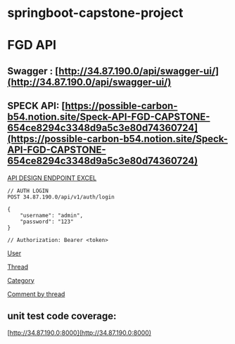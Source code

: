 # springboot-capstone-project

# FGD API

## Swagger : [http://34.87.190.0/api/swagger-ui/](http://34.87.190.0/api/swagger-ui/)

## SPECK API: [https://possible-carbon-b54.notion.site/Speck-API-FGD-CAPSTONE-654ce8294c3348d9a5c3e80d74360724](https://possible-carbon-b54.notion.site/Speck-API-FGD-CAPSTONE-654ce8294c3348d9a5c3e80d74360724)

 [API DESIGN ENDPOINT EXCEL](https://docs.google.com/spreadsheets/d/1LEsaywiibang-miTxcecwkLLuw4N2OtVlhA_VJIrbak)


```
// AUTH LOGIN
POST 34.87.190.0/api/v1/auth/login

{
    "username": "admin",
    "password": "123"
}

// Authorization: Bearer <token>
```

[User](http://34.87.190.0/api/v1/user)

[Thread](http://34.87.190.0/api/v1/thread)

[Category](http://34.87.190.0/api/v1/category)

[Comment by thread](http://34.87.190.0/api/v1/comment/thread/1)


## unit test code coverage:

[http://34.87.190.0:8000](http://34.87.190.0:8000)







